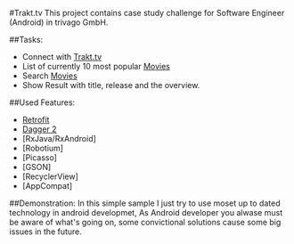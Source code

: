 #Trakt.tv
This project contains case study challenge for Software Engineer (Android) in trivago GmbH.

##Tasks:
- Connect with [Trakt.tv](http://docs.trakt.apiary.io/)
- List of currently 10 most popular [Movies](http://docs.trakt.apiary.io/#reference/movies/popular)
- Search [Movies](http://docs.trakt.apiary.io/#reference/search)
- Show Result with title, release and the overview.


##Used Features:
- [Retrofit]()
- [Dagger 2]()
- [RxJava/RxAndroid]
- [Robotium]
- [Picasso]
- [GSON]
- [RecyclerView]
- [AppCompat]

##Demonstration:
In this simple sample I just try to use moset up to dated technology in android developmet,
As Android developer you alwase must be aware of what's going on, some convictional solutions
cause some big issues in the future.
